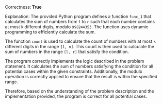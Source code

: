 Correctness: **True**

Explanation: 
The provided Python program defines a function `func_1` that calculates the sum of numbers from `l` to `r` such that each number contains at most `k` different digits, modulo `998244353`. The function uses dynamic programming to efficiently calculate the sum.

The function `count` is used to calculate the count of numbers with at most `k` different digits in the range `[1, n]`. This count is then used to calculate the sum of numbers in the range `[l, r]` that satisfy the condition.

The program correctly implements the logic described in the problem statement. It calculates the sum of numbers satisfying the condition for all potential cases within the given constraints. Additionally, the modulo operation is correctly applied to ensure that the result is within the specified range. 

Therefore, based on the understanding of the problem description and the implementation provided, the program is correct for all potential cases.